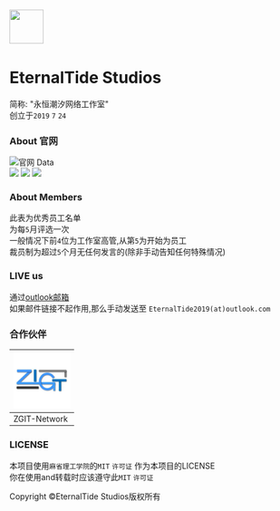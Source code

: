### <img itemprop="image" class="avatar flex-shrink-0 mb-3 mr-3 mb-md-0 mr-md-4" src="https://avatars.githubusercontent.com/u/139145325?s=200&v=4?s=200&amp;v=4" width="60" height="60"> 
# EternalTide Studios
简称: "永恒潮汐网络工作室"<br>
创立于``2019`` ``7`` ``24``

### About 官网
![官网 Data](https://img.shields.io/github/repo-size/EternalTide-Studios/Web)<br>
![](https://img.shields.io/badge/language-HTML-orange) ![](https://img.shields.io/badge/language-JavaScript-yellow) ![](https://img.shields.io/badge/language-CSS-purple)

### About Members
此表为优秀员工名单<br>
为每``5``月评选一次<br>
一般情况下前``4``位为工作室高管,从第``5``为开始为员工<br>
裁员制为超过``5``个月无任何发言的(除非手动告知任何特殊情况)<br>

### LIVE us
通过[outlook邮箱](mailto:EternalTide2019@outlook.com)<br>
如果邮件链接不起作用,那么手动发送至 ``EternalTide2019(at)outlook.com`` <br>

### 合作伙伴
| <img itemprop="image" class="avatar flex-shrink-0 mb-3 mr-3 mb-md-0 mr-md-4" src="ZGIT.jpg?s=200&amp;v=4" width="100" height="100"> |
|-------------------|
| ZGIT-Network      |

### LICENSE
本项目使用``麻省理工学院``的``MIT`` ``许可证`` 作为本项目的LICENSE<br>
你在使用and转载时应该遵守此``MIT`` ``许可证`` <br>

Copyright ©EternalTide Studios版权所有
